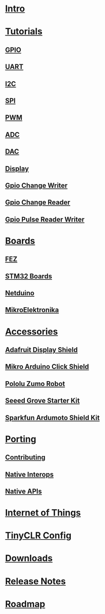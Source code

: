 # [Intro](intro.md)

# [Tutorials](tutorials/intro.md)
## [GPIO](tutorials/gpio.md)
## [UART](tutorials/uart.md)
## [I2C](tutorials/i2c.md)
## [SPI](tutorials/spi.md)
## [PWM](tutorials/pwm.md)
## [ADC](tutorials/adc.md)
## [DAC](tutorials/dac.md)
## [Display](tutorials/display.md)
## [Gpio Change Writer](tutorials/gpiochangewriter.md)
## [Gpio Change Reader](tutorials/gpiochangereader.md)
## [Gpio Pulse Reader Writer](tutorials/gpiopulsereaderwriter.md)

# [Boards](boards/intro.md)
## [FEZ](boards/fez.md)
## [STM32 Boards](boards/stm32_boards.md)
## [Netduino](boards/netduino.md)
## [MikroElektronika](boards/mikroelektronika.md)

# [Accessories](accessories/intro.md)
## [Adafruit Display Shield](accessories/adafruit_display_shield.md)
## [Mikro Arduino Click Shield](accessories/mikroe_arduino_uno_click_shield.md)
## [Pololu Zumo Robot](accessories/pololu_zumo_robot.md)
## [Seeed Grove Starter Kit](accessories/seeed_grove_starter_kit.md)
## [Sparkfun Ardumoto Shield Kit](accessories/sparkfun_ardumoto_shield_kit.md)

# [Porting](porting/intro.md)
## [Contributing](porting/contributing.md)
## [Native Interops](porting/native_interops.md)
## [Native APIs](porting/native_apis.md)

# [Internet of Things](internetofthings.md)
# [TinyCLR Config](tinyclr_config.md)
# [Downloads](downloads.md)
# [Release Notes](release_notes.md)
# [Roadmap](roadmap.md)
